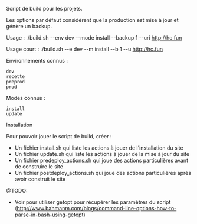Script de build pour les projets.

Les options par défaut considèrent que la production est mise à jour et génère un backup.

Usage : ./build.sh --env dev --mode install --backup 1 --uri http://hc.fun

Usage court : ./build.sh --e dev --m install --b 1 --u http://hc.fun

Environnements connus :

    dev
    recette
    preprod
    prod

Modes connus :

    install
    update

Installation

Pour pouvoir jouer le script de build, créer :
* Un fichier install.sh qui liste les actions à jouer de l'installation du site
* Un fichier update.sh qui liste les actions à jouer de la mise à jour du site
* Un fichier predeploy_actions.sh qui joue des actions particulières avant de construire le site
* Un fichier postdeploy_actions.sh qui joue des actions particulières après avoir construit le site

@TODO:
* Voir pour utiliser getopt pour récupérer les paramètres du script (http://www.bahmanm.com/blogs/command-line-options-how-to-parse-in-bash-using-getopt)

